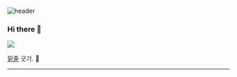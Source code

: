 ![header](https://capsule-render.vercel.app/api?type=Cylinder&color=auto&height=300&section=header&text=Hello%20World&fontSize=90)

### Hi there 👋

<img src="https://img.shields.io/badge/JavaScript-F7DF1E?style=flat-square&logo=JavaScript&logocolor=black"/>

<u>밑줄</u> 긋기. 👀

---




